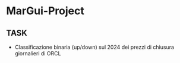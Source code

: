 # MarGui-Project

## TASK
* Classificazione binaria (up/down) sul 2024 dei prezzi di chiusura giornalieri di ORCL